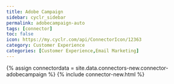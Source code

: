 ```yaml
---
title: Adobe Campaign
sidebar: cyclr_sidebar
permalink: adobecampaign-auto
tags: [connector]
toc: false
icon: https://my.cyclr.com/api/ConnectorIcon/12363
category: Customer Experience
categories: [Customer Experience,Email Marketing]
---
```

{% assign connectordata = site.data.connectors-new.connector-adobecampaign %}
{% include connector-new.html %}	